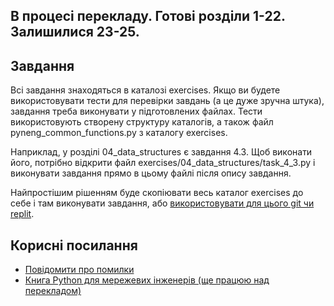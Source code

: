 ## В процесі перекладу. Готові розділи 1-22. Залишилися 23-25.


## Завдання

Всі завдання знаходяться в каталозі exercises.
Якщо ви будете використовувати тести для перевірки завдань (а це дуже зручна
штука), завдання треба виконувати у підготовлених файлах. Тести використовують
створену структуру каталогів, а також файл pyneng_common_functions.py з
каталогу exercises.

Наприклад, у розділі 04_data_structures є завдання 4.3. Щоб виконати його,
потрібно відкрити файл exercises/04_data_structures/task_4_3.py і виконувати
завдання прямо в цьому файлі після опису завдання.

Найпростішим рішенням буде скопіювати весь каталог exercises до себе і там
виконувати завдання, або [використовувати для цього git чи replit](https://pyneng.readthedocs.io/uk/latest/book/02_git_github/index.html).


## Корисні посилання

* [Повідомити про помилки](https://github.com/natenka/pyneng-book-uk/discussions/categories/%D0%B7%D0%BD%D0%B0%D0%B9%D0%B4%D0%B5%D0%BD%D0%B0-%D0%BF%D1%80%D0%BE%D0%B1%D0%BB%D0%B5%D0%BC%D0%B0-%D0%BF%D0%BE%D0%BC%D0%B8%D0%BB%D0%BA%D0%B0)
* [Книга Python для мережевих інженерів (ще працюю над перекладом)](https://pyneng.readthedocs.io/uk/latest/)
